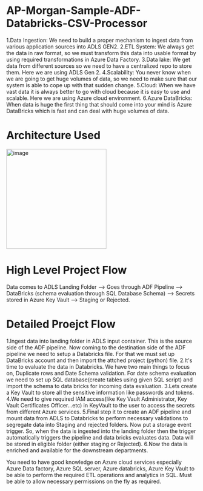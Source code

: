 # AP-Morgan-Sample-ADF-Databricks-CSV-Processor

1.Data Ingestion: We need to build a proper mechanism to ingest data from various application sources into ADLS GEN2.
2.ETL System: We always get the data in raw format, so we must transform this data into usable format by using required transformations in Azure Data Factory.
3.Data lake: We get data from different sources so we need to have a centralized repo to store them. Here we are using ADLS Gen 2.
4.Scalability: You never know when we are going to get huge volumes of data, so we need to make sure that our system is able to cope up with that sudden change.
5.Cloud: When we have vast data it is always better to go with cloud because it is easy to use and scalable. Here we are using Azure cloud environment.
6.Azure DataBricks: When data is huge the first thing that should come into your mind is Azure DataBricks which is fast and can deal with huge volumes of data.

# Architecture Used

<img width="264" alt="image" src="https://github.com/user-attachments/assets/e335ce7d-6f74-426a-ad20-7c7390d51967">


# High Level Project Flow
Data comes to ADLS Landing Folder --> Goes through ADF Pipeline --> DataBricks (schema evaluation through SQL Database Schema) --> Secrets stored in Azure Key Vault --> Staging or Rejected.

# Detailed Proejct Flow

1.Ingest data into landing folder in ADLS input container. This is the source side of the ADF pipeline.
Now coming to the destination side of the ADF pipeline we need to setup a Databricks file. For that we must set up DataBricks account and then import the attched project (python) file.
2.It's time to evaluate the data in Databricks. We have two main things to focus on, Duplicate rows and Date Schema validation. For date schema evaluation we need to set up SQL database(create tables using given SQL script) and import the schema to data bricks for incoming data evaluation.
3.Lets create a Key Vault to store all the sensitive information like passwords and tokens.
4.We need to give required IAM access(like Key Vault Administrator, Key Vault Certificates Officer...etc) in KeyVault to the user to access the secrets from different Azure services.
5.Final step it to create an ADF pipeline and mount data from ADLS to Databricks to perform necessary validations to segregate data into Staging and rejected folders.
Now put a storage event trigger. So, when the data is ingested into the landing folder then the trigger automatically triggers the pipeline and data bricks evaluates data. Data will be stored in eligible folder (either staging or Rejected).
6.Now the data is enriched and available for the downstream departments.

You need to have good knowledge on Azure cloud services especially Azure Data factory, Azure SQL server, Azure databricks, Azure Key Vault to be able to perform the required ETL operations and analytics in SQL. Must be able to allow necessary permissions on the fly as required.
